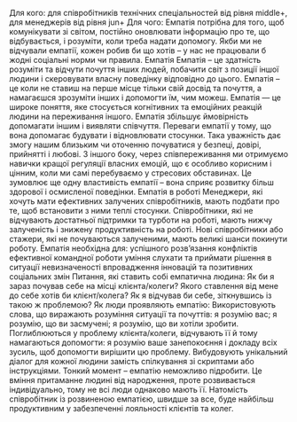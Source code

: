 


Для кого: для  співробітників технічних спеціальностей від рівня middle+, для менеджерів від рівня jun+
Для чого: Емпатія потрібна для того, щоб комунікувати зі світом, постійно оновлювати інформацію про те, що відбувається, і розуміти, коли треба надати допомогу. Якби ми не відчували емпатії, кожен робив би що хотів – у нас не працювали б жодні соціальні норми чи правила.
Емпатія
Емпатія – це здатність розуміти та відчути почуття інших людей, побачити світ з позиції іншої людини і скеровувати власну поведінку відповідно до цього. Емпатія – це коли не ставиш на перше місце тільки свій досвід та почуття, а намагаєшся зрозуміти інших і допомогти їм, чим можеш. Емпатія — це широке поняття, яке стосується когнітивних та емоційних реакцій людини на переживання іншого. Емпатія збільшує ймовірність допомагати іншим і виявляти співчуття.
Переваги емпатії у тому, що вона допомагає будувати і відновлювати стосунки. Така уважність дає змогу нашим близьким чи оточенню почуватися у безпеці, довірі, прийнятті і любові. З іншого боку, через співпереживання ми отримуємо навички кращої регуляції власних емоцій, що є особливо корисним і цінним, коли ми самі перебуваємо у стресових обставинах. Це зумовлює ще одну властивість емпатії – вона сприяє розвитку більш здорової і осмисленої поведінки.
Емпатія в роботі
Менеджери, які хочуть мати ефективних залучених співробітників, мають подбати про те, щоб встановити з ними теплі стосунки.
Співробітники, які не відчувають достатньої підтримки та турботи на роботі, мають нижчу залученість і знижену продуктивність на роботі.
Нові співробітники або стажери, які не почуваються залученими, мають великі шанси покинути роботу.
Емпатія необхідна для:
успішного розв’язання конфліктів
ефективної командної роботи
уміння слухати та приймати рішення в ситуації невизначеності
впровадження інновацій та позитивних соціальних змін
Питання, які ставить собі емпатична людина:
Як би я зараз почував себе на місці клієнта/колеги?
Якого ставлення від мене до себе хотів би клієнт/колега?
Як я відчував би себе, зіткнувшись із такою ж проблемою?
Як люди проявляють емпатію:
Використовують слова, що виражають розуміння ситуації та почуттів: я розумію вас; я розумію, що ви засмучені; я розумію, що ви хотіли зробити.
Поглиблюються у проблему клієнта/колеги, відчувають її й тому намагаються допомогти: я розумію ваше занепокоєння і докладу всіх зусиль, щоб допомогти вирішити цю проблему.
Вибудовують унікальний діалог для кожної людини замість спілкування зі скриптами або інструкціями.
Тонкий момент – емпатію неможливо підробити. Це вміння притаманне людині від народження, проте розвивається індивідуально, тому не всі люди однаково мають її. Натомість співробітник із розвиненою емпатією, швидше за все, буде найбільш продуктивним у забезпеченні лояльності клієнтів та колег.

